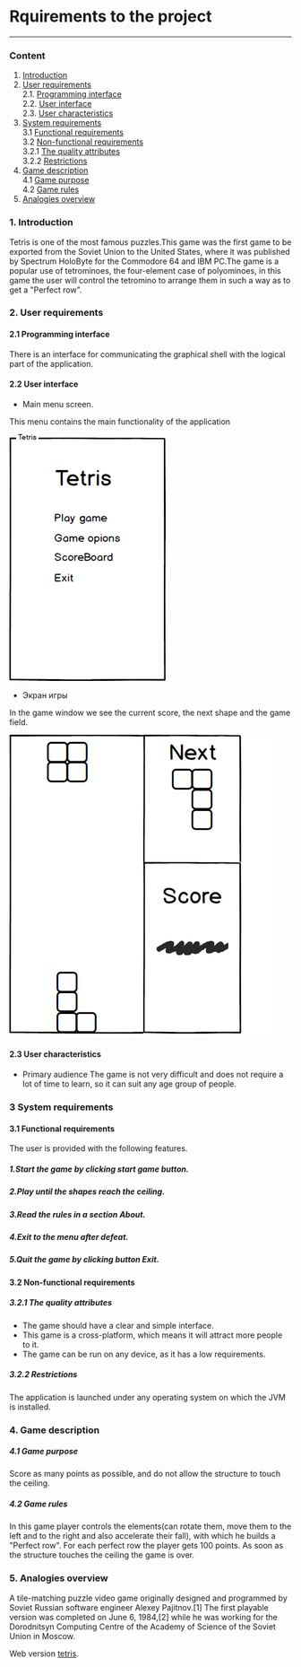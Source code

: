 # Rquirements to the project
---
### Сontent
1. [Introduction](#1)
2. [User requirements](#2) <br>
  2.1. [Programming interface](#2.1) <br>
  2.2. [User interface](#2.2) <br>
  2.3. [User characteristics](#2.3) <br>
3. [System requirements](#3) <br>
  3.1 [Functional requirements](#3.1) <br>
  3.2 [Non-functional requirements](#3.2) <br>
    3.2.1 [The quality attributes](#3.2.1) <br>
    3.2.2 [Restrictions](#3.2.2) <br>
4. [Game description](#4) <br>
  4.1 [Game purpose](#4.1) <br>
  4.2 [Game rules](#4.2) <br>
5. [Analogies overview](#5) <br>

### 1. Introduction <a name="1"></a>
Tetris is one of the most famous puzzles.This game was the first game to be exported from the Soviet Union to the United States, where it was published by Spectrum HoloByte for the Commodore 64 and IBM PC.The game is a popular use of tetrominoes, the four-element case of polyominoes, in this game the user will control the tetromino to arrange them in such a way as to get a "Perfect row".
### 2. User requirements <a name="2"></a>
#### 2.1 Programming interface <a name="2.1"></a>
There is an interface for communicating the graphical shell with the logical part of the application.
#### 2.2 User interface <a name="2.2"></a>
- Main menu screen.

This menu contains the main functionality of the application

![Main menu](https://github.com/Eltay750505/TetrisGame/blob/master/images/New%20Mockup%201.png)

- Экран игры

In the game window we see the current score, the next shape and the game field.

![GameScreen](https://github.com/Eltay750505/TetrisGame/blob/master/images/New%20Mockup%202.png)
  
#### 2.3 User characteristics <a name="2.3"></a>
- Primary audience
The game is not very difficult and does not require a lot of time to learn, so it can suit any age group of people.
### 3 System requirements <a name="3"></a>
#### 3.1 Functional requirements <a name="3.1"></a>
The user is provided with the following features.
##### 1.Start the game by clicking start game button.
##### 2.Play until the shapes reach the ceiling. 
##### 3.Read the rules in a section About.
##### 4.Exit to the menu after defeat.
##### 5.Quit the game by clicking button Exit.
#### 3.2 Non-functional requirements <a name="3.2"></a>
##### 3.2.1 The quality attributes <a name="3.2.1"></a>
- The game should have a clear and simple interface.
- This game is a cross-platform, which means it will attract more people to it.
- The game can be run on any device, as it has a low requirements.
##### 3.2.2 Restrictions <a name="3.2.2"></a>
The application is launched under any operating system on which the JVM is installed.
### 4. Game description <a name="4"></a>
##### 4.1 Game purpose <a name="4.1"></a>
Score as many points as possible, and do not allow the structure to touch the ceiling.
##### 4.2 Game rules <a name="4.2"></a>
  In this game player controls the elements(can rotate them, move them to the left and to the right and also accelerate their fall), with which he builds a "Perfect row". For each perfect row the player gets 100 points. As soon as the structure touches the ceiling the game is over.
### 5. Analogies overview <a name="5"></a>
  А tile-matching puzzle video game originally designed and programmed by Soviet Russian software engineer Alexey Pajitnov.[1] The first playable version was completed on June 6, 1984,[2] while he was working for the Dorodnitsyn Computing Centre of the Academy of Science of the Soviet Union in Moscow.

  Web version [tetris](http://online-tetris.ru).
